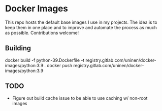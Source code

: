 # Docker Images

This repo hosts the default base images I use in my projects. The idea is to keep them in one place and to improve and automate the process as much as possible. Contributions welcome!

## Building

docker build -f python-39.Dockerfile -t registry.gitlab.com/uninen/docker-images/python:3.9 .
docker push registry.gitlab.com/uninen/docker-images/python:3.9

## TODO

- Figure out build cache issue to be able to use caching w/ non-root images
